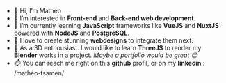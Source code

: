 - 👋 Hi, I’m Matheo
- 👀 I’m interested in **Front-end** and **Back-end web development**.
- 🌱 I’m currently learning **JavaScript** frameworks like **VueJS** and **NuxtJS** powered with **NodeJS** and **PostgreSQL**.
- 💞️ I love to create stunning **webdesigns** to integrate them next.
- 🔭 As a 3D enthousiast. I would like to learn **ThreeJS** to render my **Blender** works in a project. _Maybe a portfolio would be great 😊_
- 📫 You can reach me right on this **github** profil, or on my **linkedin** : /mathéo-tsamen/

<!---
Matheo-tsa/Matheo-tsa is a ✨ special ✨ repository because its `README.md` (this file) appears on your GitHub profile.
You can click the Preview link to take a look at your changes.
--->
